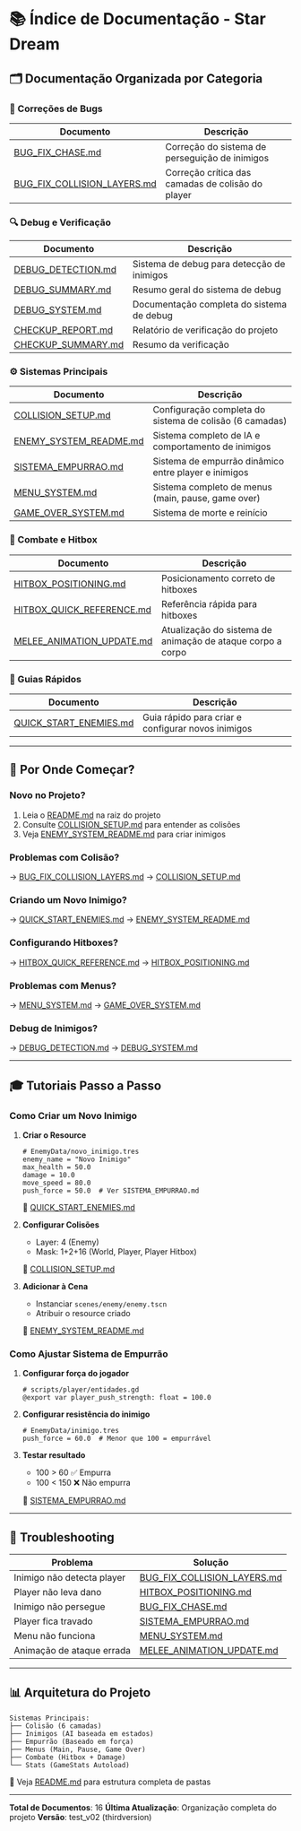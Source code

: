 # 📚 Índice de Documentação - Star Dream

## 🗂️ Documentação Organizada por Categoria

### 🐛 Correções de Bugs

| Documento | Descrição |
|-----------|-----------|
| [BUG_FIX_CHASE.md](BUG_FIX_CHASE.md) | Correção do sistema de perseguição de inimigos |
| [BUG_FIX_COLLISION_LAYERS.md](BUG_FIX_COLLISION_LAYERS.md) | Correção crítica das camadas de colisão do player |

### 🔍 Debug e Verificação

| Documento | Descrição |
|-----------|-----------|
| [DEBUG_DETECTION.md](DEBUG_DETECTION.md) | Sistema de debug para detecção de inimigos |
| [DEBUG_SUMMARY.md](DEBUG_SUMMARY.md) | Resumo geral do sistema de debug |
| [DEBUG_SYSTEM.md](DEBUG_SYSTEM.md) | Documentação completa do sistema de debug |
| [CHECKUP_REPORT.md](CHECKUP_REPORT.md) | Relatório de verificação do projeto |
| [CHECKUP_SUMMARY.md](CHECKUP_SUMMARY.md) | Resumo da verificação |

### ⚙️ Sistemas Principais

| Documento | Descrição |
|-----------|-----------|
| [COLLISION_SETUP.md](COLLISION_SETUP.md) | Configuração completa do sistema de colisão (6 camadas) |
| [ENEMY_SYSTEM_README.md](ENEMY_SYSTEM_README.md) | Sistema completo de IA e comportamento de inimigos |
| [SISTEMA_EMPURRAO.md](SISTEMA_EMPURRAO.md) | Sistema de empurrão dinâmico entre player e inimigos |
| [MENU_SYSTEM.md](MENU_SYSTEM.md) | Sistema completo de menus (main, pause, game over) |
| [GAME_OVER_SYSTEM.md](GAME_OVER_SYSTEM.md) | Sistema de morte e reinício |

### 🎯 Combate e Hitbox

| Documento | Descrição |
|-----------|-----------|
| [HITBOX_POSITIONING.md](HITBOX_POSITIONING.md) | Posicionamento correto de hitboxes |
| [HITBOX_QUICK_REFERENCE.md](HITBOX_QUICK_REFERENCE.md) | Referência rápida para hitboxes |
| [MELEE_ANIMATION_UPDATE.md](MELEE_ANIMATION_UPDATE.md) | Atualização do sistema de animação de ataque corpo a corpo |

### 🚀 Guias Rápidos

| Documento | Descrição |
|-----------|-----------|
| [QUICK_START_ENEMIES.md](QUICK_START_ENEMIES.md) | Guia rápido para criar e configurar novos inimigos |

---

## 📖 Por Onde Começar?

### Novo no Projeto?
1. Leia o [README.md](../README.md) na raiz do projeto
2. Consulte [COLLISION_SETUP.md](COLLISION_SETUP.md) para entender as colisões
3. Veja [ENEMY_SYSTEM_README.md](ENEMY_SYSTEM_README.md) para criar inimigos

### Problemas com Colisão?
→ [BUG_FIX_COLLISION_LAYERS.md](BUG_FIX_COLLISION_LAYERS.md)
→ [COLLISION_SETUP.md](COLLISION_SETUP.md)

### Criando um Novo Inimigo?
→ [QUICK_START_ENEMIES.md](QUICK_START_ENEMIES.md)
→ [ENEMY_SYSTEM_README.md](ENEMY_SYSTEM_README.md)

### Configurando Hitboxes?
→ [HITBOX_QUICK_REFERENCE.md](HITBOX_QUICK_REFERENCE.md)
→ [HITBOX_POSITIONING.md](HITBOX_POSITIONING.md)

### Problemas com Menus?
→ [MENU_SYSTEM.md](MENU_SYSTEM.md)
→ [GAME_OVER_SYSTEM.md](GAME_OVER_SYSTEM.md)

### Debug de Inimigos?
→ [DEBUG_DETECTION.md](DEBUG_DETECTION.md)
→ [DEBUG_SYSTEM.md](DEBUG_SYSTEM.md)

---

## 🎓 Tutoriais Passo a Passo

### Como Criar um Novo Inimigo

1. **Criar o Resource**
   ```gdscript
   # EnemyData/novo_inimigo.tres
   enemy_name = "Novo Inimigo"
   max_health = 50.0
   damage = 10.0
   move_speed = 80.0
   push_force = 50.0  # Ver SISTEMA_EMPURRAO.md
   ```
   📖 [QUICK_START_ENEMIES.md](QUICK_START_ENEMIES.md)

2. **Configurar Colisões**
   - Layer: 4 (Enemy)
   - Mask: 1+2+16 (World, Player, Player Hitbox)
   
   📖 [COLLISION_SETUP.md](COLLISION_SETUP.md)

3. **Adicionar à Cena**
   - Instanciar `scenes/enemy/enemy.tscn`
   - Atribuir o resource criado
   
   📖 [ENEMY_SYSTEM_README.md](ENEMY_SYSTEM_README.md)

### Como Ajustar Sistema de Empurrão

1. **Configurar força do jogador**
   ```gdscript
   # scripts/player/entidades.gd
   @export var player_push_strength: float = 100.0
   ```

2. **Configurar resistência do inimigo**
   ```gdscript
   # EnemyData/inimigo.tres
   push_force = 60.0  # Menor que 100 = empurrável
   ```

3. **Testar resultado**
   - 100 > 60 ✅ Empurra
   - 100 < 150 ❌ Não empurra
   
   📖 [SISTEMA_EMPURRAO.md](SISTEMA_EMPURRAO.md)

---

## 🔧 Troubleshooting

| Problema | Solução |
|----------|---------|
| Inimigo não detecta player | [BUG_FIX_COLLISION_LAYERS.md](BUG_FIX_COLLISION_LAYERS.md) |
| Player não leva dano | [HITBOX_POSITIONING.md](HITBOX_POSITIONING.md) |
| Inimigo não persegue | [BUG_FIX_CHASE.md](BUG_FIX_CHASE.md) |
| Player fica travado | [SISTEMA_EMPURRAO.md](SISTEMA_EMPURRAO.md) |
| Menu não funciona | [MENU_SYSTEM.md](MENU_SYSTEM.md) |
| Animação de ataque errada | [MELEE_ANIMATION_UPDATE.md](MELEE_ANIMATION_UPDATE.md) |

---

## 📊 Arquitetura do Projeto

```
Sistemas Principais:
├── Colisão (6 camadas)
├── Inimigos (AI baseada em estados)
├── Empurrão (Baseado em força)
├── Menus (Main, Pause, Game Over)
├── Combate (Hitbox + Damage)
└── Stats (GameStats Autoload)
```

📖 Veja [README.md](../README.md) para estrutura completa de pastas

---

**Total de Documentos**: 16
**Última Atualização**: Organização completa do projeto
**Versão**: test_v02 (thirdversion)
